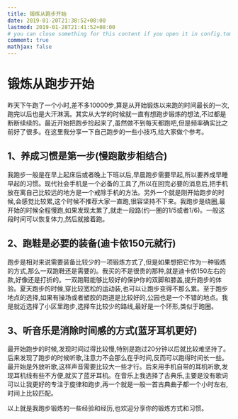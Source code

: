 ```yaml
---
title: 锻炼从跑步开始
date: 2019-01-20T21:38:52+08:00
lastmod: 2019-01-28T21:41:52+08:00
# you can close something for this content if you open it in config.toml.
comment: true
mathjax: false
---
```


# 锻炼从跑步开始

昨天下午跑了一个小时,差不多10000步,算是从开始锻炼以来跑的时间最长的一次,跑完以后也是大汗淋漓。其实从大学的时候就一直有想跑步锻炼的想法,不过都是断断续续的。最近开始把跑步捡起来了,虽然做不到每天都跑吧,但是频率确实比之前好了很多。在这里我分享一下自己跑步的一些小技巧,给大家做个参考。

## 1、养成习惯是第一步(慢跑散步相结合)

我跑步一般是在早上起床后或者晚上下班以后,早晨跑步需要早起,所以要养成早睡早起的习惯。现代社会手机是一个必备的工具了,所以在回完必要的消息后,把手机放在离自己比较远的地方是一个戒除手机的方法。另外一个就是刚开始跑步的时候,会感觉比较累,这个时候不推荐大家一直跑,很容坚持不下来。我跑步是绕圈,最开始的时候全程慢跑,如果发现太累了,就走一段路(约一圈的1/5或者1/6)。一般这段时间可以恢复体力,然后就接着跑。

## 2、跑鞋是必要的装备(迪卡侬150元就行)

跑步是相对来说需要装备比较少的一项锻炼方式了,但是如果想把它作为一种锻炼的方式,那么一双跑鞋还是需要的。我买的不是很贵的那种,就是迪卡侬150左右的款,好像还是打折的。一双跑鞋能够比较好的保护你的双脚和膝盖,提升跑步的体验。夏天跑步的时候,穿比较宽松的运动装,也可以让跑步变得不那么累。至于跑步地点的选择,如果有操场或者塑胶的跑道是比较好的,公园也是一个不错的地点。我是就近选择了小区里跑步,选择车比较少的路线,最好是一个环形,类似于跑圈。

## 3、听音乐是消除时间感的方式(蓝牙耳机更好)

最开始跑步的时候,发现时间过得比较慢,特别是跑过20分钟以后就比较难坚持了。后来发现了跑步的时候听歌,注意力不会那么在乎时间,反而可以跑得时间长一些。最开始是外放听歌,这样声音需要比较大一些才行。后来用手机自带的耳机听歌,发现耳机线有些不方便,就买了蓝牙耳机。在音乐上我选择了古典乐,主要是没有歌词可以让我更好的专注于旋律和跑步,再一个就是一般一首古典曲子都一个小时左右,时间上比较匹配。

以上就是我跑步锻炼的一些经验和经历,也欢迎分享你的锻炼方式和习惯。